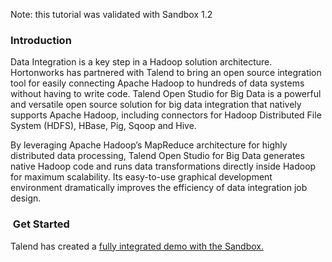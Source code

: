 Note: this tutorial was validated with Sandbox 1.2

### Introduction

Data Integration is a key step in a Hadoop solution architecture. Hortonworks has partnered with Talend to bring an open source integration tool for easily connecting Apache Hadoop to hundreds of data systems without having to write code. Talend Open Studio for Big Data is a powerful and versatile open source solution for big data integration that natively supports Apache Hadoop, including connectors for Hadoop Distributed File System (HDFS), HBase, Pig, Sqoop and Hive.

By leveraging Apache Hadoop’s MapReduce architecture for highly distributed data processing, Talend Open Studio for Big Data generates native Hadoop code and runs data transformations directly inside Hadoop for maximum scalability. Its easy-to-use graphical development environment dramatically improves the efficiency of data integration job design.

###  Get Started

Talend has created a [fully integrated demo with the Sandbox.](https://info.talend.com/prodevaltpbdsandboxhortonworks.html "Talend - Hortonworks Sandbox Integrated Demo")